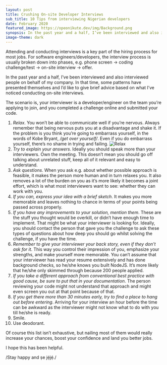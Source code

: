 ```yaml
---
layout: post
title: Crushing On-site Developer Interviews
sub_title: 10 Tips from interviewing Nigerian developers
date: February 2020
featured_image: https://opeonikute.dev/img/Background.png
synopsis: In the past year and a half, I’ve been interviewed and also interviewed people on behalf of my company. In that time, some patterns have presented themselves and I’d like to give brief advice based on what I’ve noticed conducting on-site interviews. 
image-theme: dark
---
```


Attending and conducting interviews is a key part of the hiring process for most jobs. For software engineers/developers, the interview process is usually broken down into phases, e.g. phone screen -> coding challenge/test -> on-site interview -> offer.

In the past year and a half, I’ve been interviewed and also interviewed people on behalf of my company. In that time, some patterns have presented themselves and I’d like to give brief advice based on what I’ve noticed conducting on-site interviews. 

The scenario is, your interviewer is a developer/engineer on the team you’re applying to join, and you completed a challenge online and submitted your code. 

1. *Relax*. You won’t be able to communicate well if you’re nervous. Always remember that being nervous puts you at a disadvantage and shake it. If the problem is you think you’re going to embarrass yourself, in the words of Kobe Bryant, */get over yourself/*. Even if you do embarrass yourself, there’s no shame in trying and failing. 
![Relax](https://media.giphy.com/media/YEongvRqe8sXC/giphy.gif)
2. *Try to explain your answers*. Ideally you should speak more than your interviewers. Own the meeting. This doesn’t mean you should go off talking about unrelated stuff, keep all of it relevant and easy to understand.
3. *Ask questions*. When you ask e.g. about whether possible approach is feasible, it makes the person more human and in turn relaxes you. It also removes a lot of the burden on you as it’s more likely it becomes a joint effort, which is what most interviewers want to see: whether they can work with you.
4. *If you can, express your idea with a brief sketch*. It makes you more memorable and leaves nothing to chance in terms of your points being passed across properly.
5. *If you have any improvements to your solution, mention them*. These are the stuff you thought  would be overkill, or didn’t have enough time to implement. That might be what your interviewer is looking for. Ideally, you should contact the person that gave you the challenge to ask these types of questions about how deep you should go whilst solving the challenge, if you have the time.
6. *Remember to give your interviewer your back story, even if they don’t ask for it*. This way you control their impression of you, emphasize your strengths, and make yourself more memorable. 
You can’t assume that your interviewer has read your resume extensively and has done background checks, so he/she knows you built NodeJS. It’s more likely that he/she only skimmed through because 200 people applied.
7. *If you take a different approach from conventional best practice with good cause, be sure to put that in your documentation*. The person reviewing your code might not understand that approach and might even screen you out at that point because of that.
8. *If you get there more than 30 minutes early, try to find a place to hang out before entering*. Arriving for your interview an hour before the time can be awkward as the interviewer might not know what to do with you till he/she is ready.
9. Smile.
10. Use deodorant.

Of course this list isn’t exhaustive, but nailing most of them would really increase your chances, boost your confidence and land you better jobs. 

I hope this has been helpful.

/Stay happy and ṣe jẹ́jẹ́./